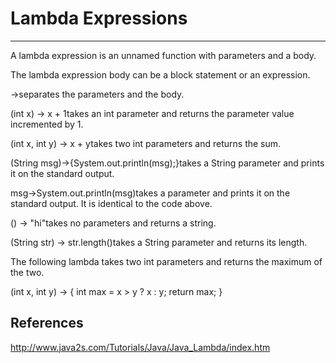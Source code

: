 # Lambda Expressions

---

A lambda expression is an unnamed function with parameters and a body.

The lambda expression body can be a block statement or an expression.

->separates the parameters and the body.

(int x) -> x + 1takes an int parameter and returns the parameter value incremented by 1.

(int x, int y) -> x + ytakes two int parameters and returns the sum.

(String msg)->{System.out.println(msg);}takes a String parameter and prints it on the standard output.

msg->System.out.println(msg)takes a parameter and prints it on the standard output. It is identical to the code above.

() -> "hi"takes no parameters and returns a string.

(String str) -> str.length()takes a String parameter and returns its length.

The following lambda takes two int parameters and returns the maximum of the two.

(int x, int y) -> {
int max = x > y ? x : y;
return max;
}

## References

<http://www.java2s.com/Tutorials/Java/Java_Lambda/index.htm>

